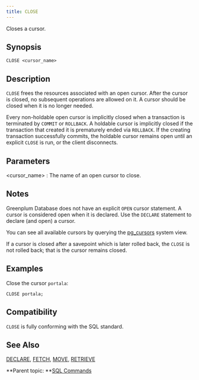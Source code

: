 ```yaml
---
title: CLOSE 
---
```


Closes a cursor.

## <a id="section2"></a>Synopsis 

``` {#sql_command_synopsis}
CLOSE <cursor_name>
```

## <a id="section3"></a>Description 

`CLOSE` frees the resources associated with an open cursor. After the cursor is closed, no subsequent operations are allowed on it. A cursor should be closed when it is no longer needed.

Every non-holdable open cursor is implicitly closed when a transaction is terminated by `COMMIT` or `ROLLBACK`. A holdable cursor is implicitly closed if the transaction that created it is prematurely ended via `ROLLBACK`. If the creating transaction successfully commits, the holdable cursor remains open until an explicit `CLOSE` is run, or the client disconnects.

## <a id="section4"></a>Parameters 

<cursor\_name\>
:   The name of an open cursor to close.

## <a id="section5"></a>Notes 

Greenplum Database does not have an explicit `OPEN` cursor statement. A cursor is considered open when it is declared. Use the `DECLARE` statement to declare \(and open\) a cursor.

You can see all available cursors by querying the [pg\_cursors](../system_catalogs/pg_cursors.html) system view.

If a cursor is closed after a savepoint which is later rolled back, the `CLOSE` is not rolled back; that is the cursor remains closed.

## <a id="section6"></a>Examples 

Close the cursor `portala`:

```
CLOSE portala;
```

## <a id="section7"></a>Compatibility 

`CLOSE` is fully conforming with the SQL standard.

## <a id="section8"></a>See Also 

[DECLARE](DECLARE.html), [FETCH](FETCH.html), [MOVE](MOVE.html), [RETRIEVE](RETRIEVE.html)

**Parent topic: **[SQL Commands](../sql_commands/sql_ref.html)

